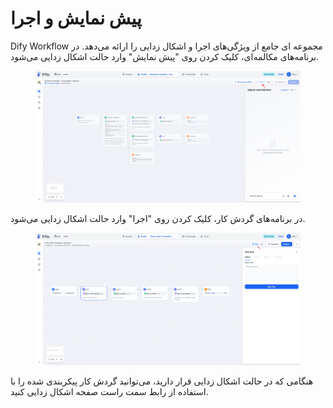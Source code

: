 # پیش نمایش و اجرا

Dify Workflow مجموعه ای جامع از ویژگی‌های اجرا و اشکال زدایی را ارائه می‌دهد. در برنامه‌های مکالمه‌ای، کلیک کردن روی "پیش نمایش" وارد حالت اشکال زدایی می‌شود.

<figure><img src="../../../.gitbook/assets/output (7).png" alt=""><figcaption></figcaption></figure>

در برنامه‌های گردش کار، کلیک کردن روی "اجرا" وارد حالت اشکال زدایی می‌شود.

<figure><img src="../../../.gitbook/assets/output (1) (5).png" alt=""><figcaption></figcaption></figure>

هنگامی که در حالت اشکال زدایی قرار دارید، می‌توانید گردش کار پیکربندی شده را با استفاده از رابط سمت راست صفحه اشکال زدایی کنید. 
